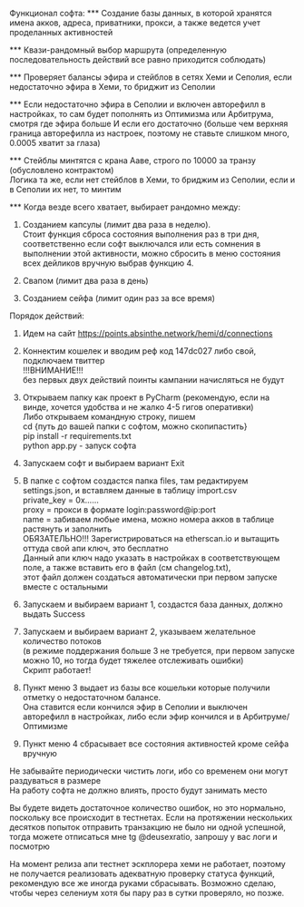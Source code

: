 Функционал софта:
*** Создание базы данных, в которой хранятся имена акков, адреса, приватники, прокси, а также ведется учет проделанных активностей  

*** Квази-рандомный выбор маршрута (определенную последовательность действий все равно приходится соблюдать)  

*** Проверяет балансы эфира и стейблов в сетях Хеми и Сеполия, если недостаточно эфира в Хеми, то бриджит из Сеполии  

*** Если недостаточно эфира в Сеполии и включен авторефилл в настройках, то сам будет пополнять из Оптимизма или Арбитрума,   
смотря где эфира больше И если его достаточно 
(больше чем верхняя граница авторефилла из настроек, поэтому не ставьте слишком много, 0.0005 хватит за глаза)  

*** Стейблы минтятся с крана Ааве, строго по 10000 за транзу (обусловлено контрактом)  
Логика та же, если нет стейблов в Хеми, то бриджим из Сеполии, если и в Сеполии их нет, то минтим  

*** Когда везде всего хватает, выбирает рандомно между:  
1) Созданием капсулы (лимит два раза в неделю).   
Стоит функция сброса состояния выполнения раз в три дня, соответственно если софт выключался или есть сомнения в выполнении этой активности, можно сбросить в меню состояния всех дейликов вручную выбрав функцию 4.

2) Свапом (лимит два раза в день)

3) Созданием сейфа (лимит один раз за все время)


Порядок действий:
1) Идем на сайт https://points.absinthe.network/hemi/d/connections  
2) Коннектим кошелек и вводим реф код 147dc027 либо свой, подключаем твиттер  
!!!ВНИМАНИЕ!!!   
без первых двух действий поинты кампании начисляться не будут  

3) Открываем папку как проект в PyCharm (рекомендую, если на винде, хочется удобства и не жалко 4-5 гигов оперативки)  
Либо открываем командную строку, пишем  
cd {путь до вашей папки с софтом, можно скопипастить}  
pip install -r requirements.txt  
python app.py - запуск софта  
3) Запускаем софт и выбираем вариант Exit
4) В папке с софтом создастся папка files, там редактируем settings.json, и вставляем данные в таблицу import.csv  
private_key = 0x......  
proxy = прокси в формате login:password@ip:port  
name = забиваем любые имена, можно номера акков в таблице растянуть и заполнить  
ОБЯЗАТЕЛЬНО!!! Зарегистрироваться на etherscan.io и вытащить оттуда свой апи ключ, это бесплатно  
Данный апи ключ надо указать в настройках в соответствующем поле, а также вставить его в файл (см changelog.txt),   
этот файл должен создаться автоматически при первом запуске вместе с остальными  

5) Запускаем и выбираем вариант 1, создастся база данных, должно выдать Success  
6) Запускаем и выбираем вариант 2, указываем желательное количество потоков   
(в режиме поддержания больше 3 не требуется, при первом запуске можно 10, но тогда будет тяжелее отслеживать ошибки)   
Скрипт работает!  

7) Пункт меню 3 выдает из базы все кошельки которые получили отметку о недостаточном балансе.  
Она ставится если кончился эфир в Сеполии и выключен авторефилл в настройках, либо если эфир кончился и в Арбитруме/Оптимизме  
8) Пункт меню 4 сбрасывает все состояния активностей кроме сейфа вручную  

Не забывайте периодически чистить логи, ибо со временем они могут раздуваться в размере  
На работу софта не должно влиять, просто будут занимать место  

Вы будете видеть достаточное количество ошибок, но это нормально, поскольку все происходит в тестнетах.
Если на протяжении нескольких десятков попыток отправить транзакцию не было ни одной успешной, тогда можете отписаться мне tg @deusexratio, запрошу у вас логи и посмотрю

На момент релиза апи тестнет эскплорера хеми не работает, поэтому не получается реализовать адекватную проверку статуса функций, рекомендую все же иногда руками сбрасывать. Возможно сделаю, чтобы через селениум хотя бы пару раз в сутки проверяло, но позже.   
